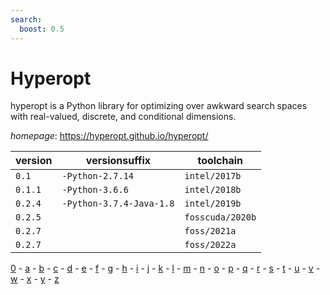 ```yaml
---
search:
  boost: 0.5
---
```

# Hyperopt

hyperopt is a Python library for optimizing over awkward search spaces with real-valued,  discrete, and conditional dimensions.

*homepage*: <https://hyperopt.github.io/hyperopt/>

version | versionsuffix | toolchain
--------|---------------|----------
``0.1`` | ``-Python-2.7.14`` | ``intel/2017b``
``0.1.1`` | ``-Python-3.6.6`` | ``intel/2018b``
``0.2.4`` | ``-Python-3.7.4-Java-1.8`` | ``intel/2019b``
``0.2.5`` |  | ``fosscuda/2020b``
``0.2.7`` |  | ``foss/2021a``
``0.2.7`` |  | ``foss/2022a``

[0](../0/index.md) - [a](../a/index.md) - [b](../b/index.md) - [c](../c/index.md) - [d](../d/index.md) - [e](../e/index.md) - [f](../f/index.md) - [g](../g/index.md) - [h](../h/index.md) - [i](../i/index.md) - [j](../j/index.md) - [k](../k/index.md) - [l](../l/index.md) - [m](../m/index.md) - [n](../n/index.md) - [o](../o/index.md) - [p](../p/index.md) - [q](../q/index.md) - [r](../r/index.md) - [s](../s/index.md) - [t](../t/index.md) - [u](../u/index.md) - [v](../v/index.md) - [w](../w/index.md) - [x](../x/index.md) - [y](../y/index.md) - [z](../z/index.md)

